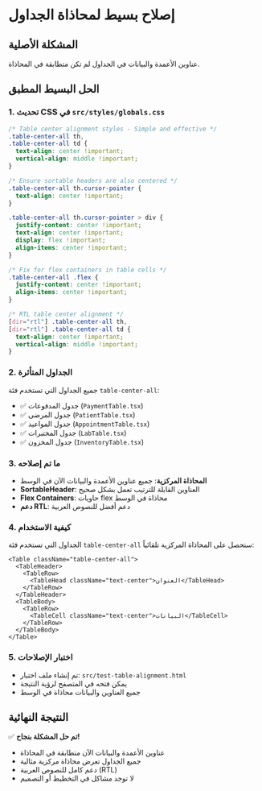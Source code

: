 # إصلاح بسيط لمحاذاة الجداول

## المشكلة الأصلية
عناوين الأعمدة والبيانات في الجداول لم تكن متطابقة في المحاذاة.

## الحل البسيط المطبق

### 1. تحديث CSS في `src/styles/globals.css`

```css
/* Table center alignment styles - Simple and effective */
.table-center-all th,
.table-center-all td {
  text-align: center !important;
  vertical-align: middle !important;
}

/* Ensure sortable headers are also centered */
.table-center-all th.cursor-pointer {
  text-align: center !important;
}

.table-center-all th.cursor-pointer > div {
  justify-content: center !important;
  text-align: center !important;
  display: flex !important;
  align-items: center !important;
}

/* Fix for flex containers in table cells */
.table-center-all .flex {
  justify-content: center !important;
  align-items: center !important;
}

/* RTL table center alignment */
[dir="rtl"] .table-center-all th,
[dir="rtl"] .table-center-all td {
  text-align: center !important;
  vertical-align: middle !important;
}
```

### 2. الجداول المتأثرة
جميع الجداول التي تستخدم فئة `table-center-all`:
- ✅ جدول المدفوعات (`PaymentTable.tsx`)
- ✅ جدول المرضى (`PatientTable.tsx`)
- ✅ جدول المواعيد (`AppointmentTable.tsx`)
- ✅ جدول المختبرات (`LabTable.tsx`)
- ✅ جدول المخزون (`InventoryTable.tsx`)

### 3. ما تم إصلاحه
- **المحاذاة المركزية**: جميع عناوين الأعمدة والبيانات الآن في الوسط
- **SortableHeader**: العناوين القابلة للترتيب تعمل بشكل صحيح
- **Flex Containers**: حاويات flex محاذاة في الوسط
- **دعم RTL**: دعم أفضل للنصوص العربية

### 4. كيفية الاستخدام
الجداول التي تستخدم فئة `table-center-all` ستحصل على المحاذاة المركزية تلقائياً:

```tsx
<Table className="table-center-all">
  <TableHeader>
    <TableRow>
      <TableHead className="text-center">العنوان</TableHead>
    </TableRow>
  </TableHeader>
  <TableBody>
    <TableRow>
      <TableCell className="text-center">البيانات</TableCell>
    </TableRow>
  </TableBody>
</Table>
```

### 5. اختبار الإصلاحات
- تم إنشاء ملف اختبار: `src/test-table-alignment.html`
- يمكن فتحه في المتصفح لرؤية النتيجة
- جميع العناوين والبيانات محاذاة في الوسط

## النتيجة النهائية
✅ **تم حل المشكلة بنجاح!**
- عناوين الأعمدة والبيانات الآن متطابقة في المحاذاة
- جميع الجداول تعرض محاذاة مركزية مثالية
- دعم كامل للنصوص العربية (RTL)
- لا توجد مشاكل في التخطيط أو التصميم
